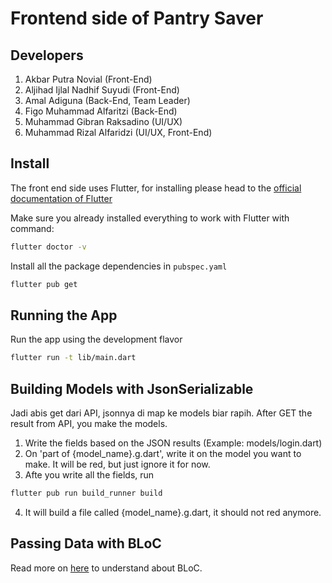 # Frontend side of Pantry Saver

## Developers

1. Akbar Putra Novial (Front-End)
2. Aljihad Ijlal Nadhif Suyudi (Front-End)
3. Amal Adiguna (Back-End, Team Leader)
4. Figo Muhammad Alfaritzi (Back-End)
5. Muhammad Gibran Raksadino (UI/UX)
6. Muhammad Rizal Alfaridzi (UI/UX, Front-End)

## Install
The front end side uses Flutter, for installing please head to the [official documentation of Flutter](https://flutter.dev/docs/get-started/install)

Make sure you already installed everything to work with Flutter with command:
```bash
flutter doctor -v
```

Install all the package dependencies in `pubspec.yaml`
```bash
flutter pub get
```

## Running the App
Run the app using the development flavor
```bash
flutter run -t lib/main.dart
```
## Building Models with JsonSerializable
Jadi abis get dari API, jsonnya di map ke models biar rapih.
After GET the result from API, you make the models.
1. Write the fields based on the JSON results (Example: models/login.dart)
2. On 'part of {model_name}.g.dart', write it on the model you want to make. It will be red, but just ignore it for now.
3. Afte you write all the fields, run
```bash
flutter pub run build_runner build
```
4. It will build a file called {model_name}.g.dart, it should not red anymore.

## Passing Data with BLoC
Read more on [here](https://itnext.io/flutter-handling-your-network-api-calls-like-a-boss-936eef296547) to understand about BLoC. 


